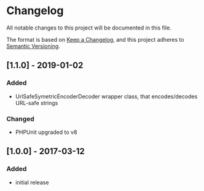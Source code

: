 # Changelog
All notable changes to this project will be documented in this file.

The format is based on [Keep a Changelog](https://keepachangelog.com/en/1.0.0/),
and this project adheres to [Semantic Versioning](https://semver.org/spec/v2.0.0.html).


## [1.1.0] - 2019-01-02
### Added
- UrlSafeSymetricEncoderDecoder wrapper class, that encodes/decodes URL-safe strings
### Changed
- PHPUnit upgraded to v8


## [1.0.0] - 2017-03-12
### Added
- initial release
